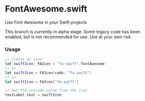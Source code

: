 # FontAwesome.swift

Use Font Awesome in your Swift projects

This branch is currently in alpha stage. Some legacy code has been enabled, but is not recommended for use. Use at your own risk.

### Usage

```swift
// Create an icon
let swiftIcon: FAIcon = "fa-swift".fontAwesome
// or
let swiftIcon = FAIcon(code: "fa-swift")
// or
let swiftIcon = FAIcon["fa-swift"]

// Get the unicode value from the icon
textLabel.text = swiftIcon
```
